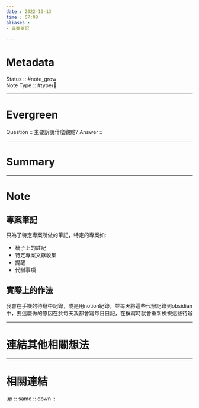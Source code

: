 ```yaml
---
date : 2022-10-13
time : 07:08
aliases :
- 專案筆記

---
```


# Metadata
Status :: #note_grow <br>
Note Type :: #type/📘 <br>

---
# Evergreen
Question :: 主要訴說什麼觀點?
Answer :: 


---

# Summary


---

# Note
## 專案筆記
只為了特定專案所做的筆記，特定的專案如:
- 稿子上的註記
- 特定專案文獻收集
- 提醒
- 代辦事項

## 實際上的作法
我會在手機的待辦中記錄，或是用notion紀錄，並每天將這些代辦記錄到obsidian中，要這麼做的原因在於每天我都會寫每日日記，在撰寫時就會重新檢視這些待辦

---

# 連結其他相關想法


---

# 相關連結
up :: 
same :: 
down :: 


